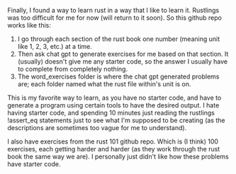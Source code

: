 Finally, I found a way to learn rust in a way that I like to learn it. Rustlings was too difficult for me for now (will return to it soon).
So this github repo works like this:
1. I go through each section of the rust book one number (meaning unit like 1, 2, 3, etc.) at a time.
2. Then ask chat gpt to generate exercises for me based on that section. It (usually) doesn't give me any starter code, so the answer I usually have to complete from completely nothing.
3. The word_exercises folder is where the chat gpt generated problems are; each folder named what the rust file within's unit is on.

This is my favorite way to learn, as you have no starter code, and have to generate a program using certain tools to have the desired output. I hate having starter code, and spending 10 minutes just reading the rustlings !assert_eq statements just to see what I'm supposed to be creating (as the descriptions are sometimes too vague for me to understand).

I also have exercises from the rust 101 github repo. Which is (I think) 100 exercises, each getting harder and harder (as they work through the rust book the same way we are). I personally just didn't like how these problems have starter code.

